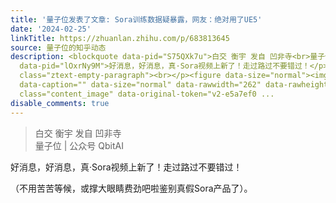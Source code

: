 ```yaml
---
title: '量子位发表了文章: Sora训练数据疑暴露，网友：绝对用了UE5'
date: '2024-02-25'
linkTitle: https://zhuanlan.zhihu.com/p/683813645
source: 量子位的知乎动态
description: <blockquote data-pid="S75QXk7u">白交 衡宇 发自 凹非寺<br>量子位 | 公众号 QbitAI</blockquote><p
  data-pid="lOxrNy9M">好消息，好消息，真·Sora视频上新了！走过路过不要错过！</p><p data-pid="-0d-HqjV">（不用苦苦等候，或撑大眼睛费劲吧啦鉴别真假Sora产品了）。</p><p
  class="ztext-empty-paragraph"><br></p><figure data-size="normal"><img src="https://pic1.zhimg.com/v2-e5a7ef0f5ae6edfcbef3db20290df534_b.gif"
  data-caption="" data-size="normal" data-rawwidth="262" data-rawheight="460" data-thumbnail="https://pic1.zhimg.com/v2-e5a7ef0f5ae6edfcbef3db20290df534_b.jpg"
  class="content_image" data-original-token="v2-e5a7ef0 ...
disable_comments: true
---
```

<blockquote data-pid="S75QXk7u">白交 衡宇 发自 凹非寺<br>量子位 | 公众号 QbitAI</blockquote><p data-pid="lOxrNy9M">好消息，好消息，真·Sora视频上新了！走过路过不要错过！</p><p data-pid="-0d-HqjV">（不用苦苦等候，或撑大眼睛费劲吧啦鉴别真假Sora产品了）。</p><p class="ztext-empty-paragraph"><br></p><figure data-size="normal"><img src="https://pic1.zhimg.com/v2-e5a7ef0f5ae6edfcbef3db20290df534_b.gif" data-caption="" data-size="normal" data-rawwidth="262" data-rawheight="460" data-thumbnail="https://pic1.zhimg.com/v2-e5a7ef0f5ae6edfcbef3db20290df534_b.jpg" class="content_image" data-original-token="v2-e5a7ef0 ...
